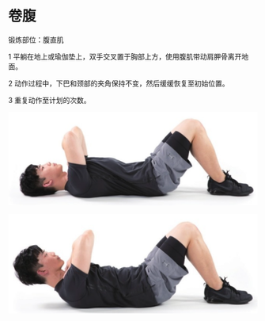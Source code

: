 # 卷腹

锻炼部位：腹直肌

1 平躺在地上或瑜伽垫上，双手交叉置于胸部上方，使用腹肌带动肩胛骨离开地面。

2 动作过程中，下巴和颈部的夹角保持不变，然后缓缓恢复至初始位置。

3 重复动作至计划的次数。

![](Pasted%20image%2020230625211312.png)

![](Pasted%20image%2020230625211325.png)